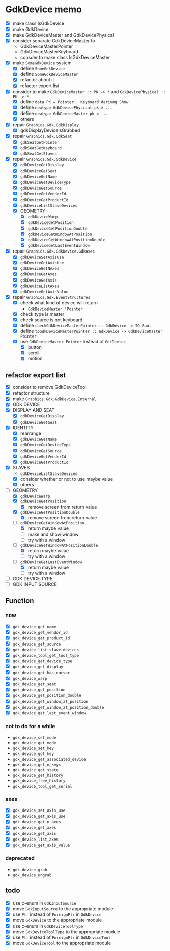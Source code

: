 GdkDevice memo
==============

* [x] make class IsGdkDevice
* [x] make GdkDevice
* [x] make GdkDeviceMaster and GdkDevicePhysical
* [x] consider separate GdkDeviceMaster to
	+ GdkDeviceMasterPointer
	+ GdkDeviceMasterKeyboard
	+ consder to make class IsGdkDeviceMaster
* [x] make `SomeGdkDevice` system
	+ [x] define `SomeGdkDevice`
	+ [x] define `SomeGdkDeviceMaster`
	+ [x] refactor about it
	+ [x] refactor export list
* [x] consider to make `GdkDeviceMaster :: PK -> *`
		and `GdkDevicePhysical :: PK -> *`
	+ [x] define `data PK = Pointer | Keyboard derivng Show`
	+ [x] define `newtype GdkDevicePhysical pk = ...`
	+ [x] define `newtype GdkDeviceMaster pk = ...`
	+ [x] others
* [x] repair `Graphics.Gdk.GdkDisplay`
	+ [x] gdkDisplayDeviceIsGrabbed
* [x] repair `Graphics.Gdk.GdkSeat`
	+ [x] `gdkSeatGetPointer`
	+ [x] `gdkSeatGetKeyboard`
	+ [x] `gdkSeatGetSlaves`
* [x] repair `Graphics.Gdk.GdkDevice`
	+ [x] `gdkDeviceGetDisplay`
	+ [x] `gdkDeviceGetSeat`
	+ [x] `gdkDeviceGetName`
	+ [x] `gdkDeviceGetDeviceType`
	+ [x] `gdkDeviceGetSource`
	+ [x] `gdkDeviceGetVendorId`
	+ [x] `gdkDeviceGetProductId`
	+ [x] `gdkDeviceListSlaveDevices`
	+ [x] GEOMETRY
		+ [x] `gdkDeviceWarp`
		+ [x] `gdkDeviceGetPosition`
		+ [x] `gdkDeviceGetPositionDouble`
		+ [x] `gdkDeviceGetWindowAtPosition`
		+ [x] `gdkDeviceGetWindowAtPositionDouble`
		+ [x] `gdkDeviceGetLastEventWindow`
* [x] repair `Graphics.Gdk.GdkDevice.GdkAxes`
	+ [x] `gdkDeviceSetAxisUse`
	+ [x] `gdkDeviceGetAxisUse`
	+ [x] `gdkDeviceGetNAxes`
	+ [x] `gdkDeviceGetAxes`
	+ [x] `gdkDeviceGetAxis`
	+ [x] `gdkDeviceListAxes`
	+ [x] `gdkDeviceGetAxisValue`
* [x] repair `Graphics.Gdk.EventStructures`
	+ [x] check what kind of device will return
		- `GdkDeviceMaster 'Pointer`
	+ [x] check type is master
	+ [x] check source is not keyboard
	+ [x] define `checkGdkDeviceMasterPointer :: GdkDevice -> IO Bool`
	+ [x] define `toGdkDeviceMasterPointer :: GdkDevice -> GdkDeviceMaster Pointer`
	+ [x] use `GdkDeviceMaster Pointer` instead of `GdkDevice`
		- [x] button
		- [x] scroll
		- [x] motion

refactor export list
--------------------

* [x] consider to remove GdkDeviceTool
* [x] refactor structure
* [x] make `Graphics.Gdk.GdkDevice.Internal`
* [x] GDK DEVICE
* [x] DISPLAY AND SEAT
	+ [x] `gdkDeviceGetDisplay`
	+ [x] `gdkDeviceGetSeat`
* [x] IDENTITY
	+ [x] rearrange
	+ [x] `gdkDeviceGetName`
	+ [x] `gdkDeviceGetDeviceType`
	+ [x] `gdkDeviceGetSource`
	+ [x] `gdkDeviceGetVenderId`
	+ [x] `gdkDeviceGetProductId`
* [x] SLAVES
	+ `gdkDeviceListSlaveDevices`
	+ [x] consider whether or not to use maybe value
	+ [x] others
* [ ] GEOMETRY
	+ [x] `gdkDeviceWarp`
	+ [x] `gdkDeviceGetPosition`
		- [x] remove screen from return value
	+ [x] `gdkDeviceGetPositionDouble`
		- [x] remove screen from return value
	+ [ ] `gdkDeviceGetWindowAtPosition`
		- [x] return maybe value
		- [ ] make and show window
		- [ ] try with a window
	+ [ ] `gdkDeviceGetWindowAtPositionDouble`
		- [x] return maybe value
		- [ ] try with a window
	+ [ ] `gdkDeviceGetLastEventWindow`
		- [x] return maybe value
		- [ ] try with a window
* [ ] GDK DEVICE TYPE
* [ ] GDK INPUT SOURCE

Function
--------

### now

* [x] `gdk_device_get_name`
* [x] `gdk_device_get_vendor_id`
* [x] `gdk_device_get_product_id`
* [x] `gdk_device_get_source`
* [x] `gdk_device_list_slave_devices`
* [x] `gdk_device_tool_get_tool_type`
* [x] `gdk_device_get_device_type`
* [x] `gdk_device_get_display`
* [x] `gdk_device_get_has_cursor`
* [x] `gdk_device_warp`
* [x] `gdk_device_get_seat`
* [x] `gdk_device_get_position`
* [x] `gdk_device_get_position_double`
* [x] `gdk_device_get_window_at_position`
* [x] `gdk_device_get_window_at_position_double`
* [x] `gdk_device_get_last_event_window`

### not to do for a while

* `gdk_device_set_mode`
* `gdk_device_get_mode`
* `gdk_device_set_key`
* `gdk_device_get_key`
* `gdk_device_get_associated_device`
* `gdk_device_get_n_keys`
* `gdk_device_get_state`
* `gdk_device_get_history`
* `gdk_device_free_history`
* `gdk_device_tool_get_serial`

### axes

* [x] `gdk_device_set_axis_use`
* [x] `gdk_device_get_axis_use`
* [x] `gdk_device_get_n_axes`
* [x] `gdk_device_get_axes`
* [x] `gdk_device_get_axis`
* [x] `gdk_device_list_axes`
* [x] `gdk_device_get_axis_value`

### deprecated

* `gdk_device_grab`
* `gdk_device_ungrab`

todo
----

* [x] use c-enum in `GdkInputSource`
* [x] move `GdkInputSource` to the appropriate module
* [x] use `Ptr` instead of `ForeignPtr` in `GdkDevice`
* [x] move `GdkDevice` to the appropriate module
* [x] use c-enum in `GdkDeviceToolType`
* [x] move `GdkDeviceToolType` to the appropriate module
* [x] use `Ptr` instead of `ForeignPtr` in `GdkDeviceTool`
* [x] move `GdkDeviceTool` to the appropriate module
